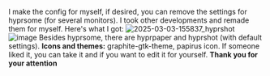 I make the config for myself, if desired, you can remove the settings for hyprsome (for several monitors). I took other developments and remade them for myself. Here's what I got:
![2025-03-03-155837_hyprshot](https://github.com/user-attachments/assets/e8456205-6e81-4d77-83ad-9c2b4168f95b)
![image](https://github.com/user-attachments/assets/49975192-1a81-4b4b-9aed-e559b2a50960)
Besides hyprsome, there are hyprpaper and hyprshot (with default settings).
  **Icons and themes:** graphite-gtk-theme, papirus icon.
If someone liked it, you can take it and if you want to edit it for yourself.
  **Thank you for your attention**
